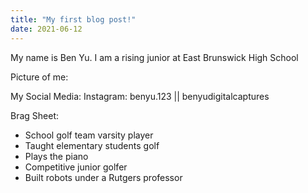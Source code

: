 ```yaml
---
title: "My first blog post!"
date: 2021-06-12
---
```


My name is Ben Yu. I am a rising junior at East Brunswick High School

Picture of me:

My Social Media:
Instagram: benyu.123 || benyudigitalcaptures

Brag Sheet:
- School golf team varsity player
- Taught elementary students golf
- Plays the piano
- Competitive junior golfer
- Built robots under a Rutgers professor
